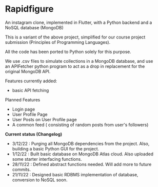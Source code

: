 # Rapidfigure
An instagram clone, implemented in Flutter, with a Python backend and a NoSQL database (MongoDB)

This is a variant of the above project, simplified for our course project submission (Principles of Programming Languages).

All the code has been ported to Python solely for this purpose.

We use .csv files to simulate collections in a MongoDB database, and use an APIFetcher python program to act as a drop in replacement for the original MongoDB API.

Features currently added:
- basic API fetching

Planned Features
- Login page 
- User Profile Page 
- User Posts on User Profile page
- A common feed ( consisting of random posts from user's followers)



<b> Current status (Changelog)</b>
<br>
- 3/12/22 : Purging all MongoDB dependencies from the project. Also, building a basic Python GUI for the project.
- 1/12/22 : Built basic database on MongoDB Atlas cloud. Also uploaded some starter interfacing functions.
- 28/11/22 : Defined abstract functions needed. Will add more to future commits.
- 21/11/22 : Designed basic RDBMS implementation of database, conversion to NoSQL soon.
</br>
